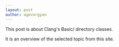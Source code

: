 ```yaml
---
layout: post
author: agevorgyan
---
```


This post is about Clang's Basic/ directory classes. 

It is an overview of the selected topic from this site.
